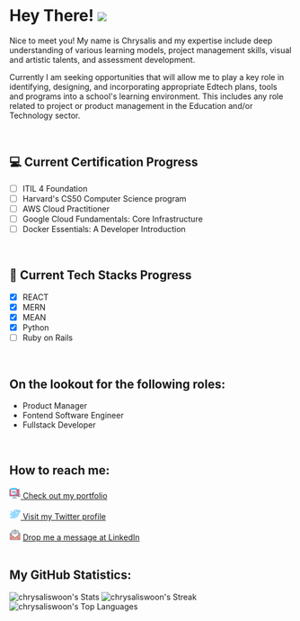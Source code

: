 # Hey There! <img src="https://raw.githubusercontent.com/MartinHeinz/MartinHeinz/master/wave.gif" width="30px">

Nice to meet you! My name is Chrysalis and my expertise include deep understanding of various learning models, project management skills, visual and artistic talents, and assessment development. 

Currently I am seeking opportunities that will allow me to play a key role in identifying, designing, and incorporating appropriate Edtech plans, tools and programs into a school's learning environment. This includes any role related to project or product management in the Education and/or Technology sector.

<br>

## :computer: Current Certification Progress
- [ ] ITIL 4 Foundation
- [ ] Harvard's CS50 Computer Science program
- [ ] AWS Cloud Practitioner
- [ ] Google Cloud Fundamentals: Core Infrastructure
- [ ] Docker Essentials: A Developer Introduction

<br>

## 🌱 Current Tech Stacks Progress
- [X] REACT
- [X] MERN
- [X] MEAN
- [X] Python
- [ ] Ruby on Rails
<br>


## On the lookout for the following roles:
- Product Manager
- Fontend Software Engineer
- Fullstack Developer

<br>

## How to reach me:

<img height="20" width="20" src="https://github.com/chrysaliswoon/chrysaliswoon/blob/main/Image%20Assets/web.png?raw=true"/><a href="https://chrysalis-portfolio.vercel.app/"> Check out my portfolio </a>

<img height="20" width="20" src="https://github.com/chrysaliswoon/chrysaliswoon/blob/main/Image%20Assets/twitter.png?raw=true"/><a href="https://twitter.com/chrysaliswoon"> Visit my Twitter profile </a>

<img height="20" width="20" src="https://github.com/chrysaliswoon/chrysaliswoon/blob/main/Image%20Assets/email.png?raw=true"> <a href="https://www.linkedin.com/in/chrysalis-woon-38376198/"> Drop me a message at LinkedIn </a>
<br><br>

## My GitHub Statistics:

![chrysaliswoon's Stats](https://github-readme-stats.vercel.app/api?username=chrysaliswoon&theme=tokyonight&show_icons=true&hide_border=true&count_private=false)
![chrysaliswoon's Streak](https://github-readme-streak-stats.herokuapp.com/?user=chrysaliswoon&theme=tokyonight&hide_border=true)
![chrysaliswoon's Top Languages](https://github-readme-stats.vercel.app/api/top-langs/?username=chrysaliswoon&theme=tokyonight&show_icons=true&hide_border=true&layout=compact)
